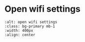 # Open wifi settings

```{image} open-wifi-settings.png
:alt: open wifi settings
:class: bg-primary mb-1
:width: 400px
:align: center
```
